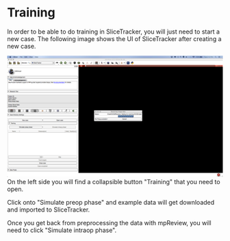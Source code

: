# Training

In order to be able to do training in SliceTracker, you will just need to start a new case. The following image shows the UI of SliceTracker after creating a new case.


![](../images/newCase.png)
On the left side you will find a collapsible button "Training" that you need to open. 

Click onto "Simulate preop phase" and example data will get downloaded and imported to SliceTracker. 

Once you get back from preprocessing the data with mpReview, you will need to click "Simulate intraop phase". 

